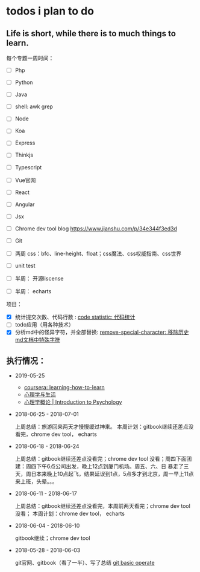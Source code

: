 # todos i plan to do

## Life is short, while there is to much things to learn.

每个专题一周时间：

- [ ] Php
- [ ] Python
- [ ] Java
- [ ] shell: awk grep

- [ ] Node
- [ ] Koa
- [ ] Express
- [ ] Thinkjs

- [ ] Typescript
- [ ] Vue官网
- [ ] React
- [ ] Angular
- [ ] Jsx

- [ ] Chrome dev tool blog
    https://www.jianshu.com/p/34e344f3ed3d
- [ ] Git
- [ ] 两周 css：bfc、line-height、float；css魔法、css权威指南、css世界
- [ ] unit test
- [ ] 半周： 开源liscense
- [ ] 半周： echarts

项目：
- [x] 统计提交次数、代码行数 : [code statistic: 代码统计](https://github.com/bmxklYzj/demo-exercise/blob/master/2018-06/code-statistic/code-statistic.md)
- [ ] todo应用（用各种技术）
- [x] 分析md中的怪异字符，并全部替换: [remove-special-character: 移除历史md文档中特殊字符](https://github.com/bmxklYzj/demo-exercise/blob/master/2018-06/remove-special-character/remove-special-character.md)

## 执行情况：

- 2019-05-25

    - [coursera: learning-how-to-learn](https://www.coursera.org/learn/learning-how-to-learn?)
    - [心理学与生活](https://www.coursera.org/learn/xin-li-xue-sheng-huo)
    - [心理学概论 | Introduction to Psychology](https://www.edx.org/course/xin-li-xue-gai-lun--introduction-to-psychology)

- 2018-06-25 - 2018-07-01

    上周总结：旅游回来两天才慢慢缓过神来。
    本周计划：gitbook继续还差点没看完，chrome dev tool， echarts

- 2018-06-18 - 2018-06-24

    上周总结：gitbook继续还差点没看完；chrome dev tool 没看；周四下面团建：周四下午6点公司出发，晚上12点到厦门机场。周五、六、日 暴走了三天，周日本来晚上10点起飞，结果延误到1点，5点多才到北京，周一早上11点来上班，头晕。。。

- 2018-06-11 - 2018-06-17

    上周总结：gitbook继续还差点没看完，本周前两天看完；chrome dev tool 没看；
    本周计划：chrome dev tool， echarts

- 2018-06-04 - 2018-06-10

    gitbook继续；chrome dev tool

- 2018-05-28 - 2018-06-03

    git官网、gitbook（看了一半）、写了总结 [git basic operate](https://github.com/bmxklYzj/demo-exercise/blob/master/2018-06/git/git-basic-operate.md)
